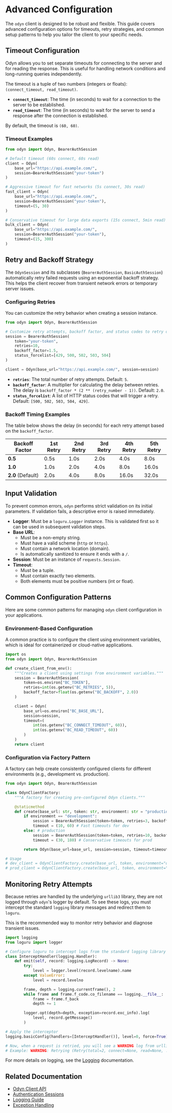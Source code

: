 # Advanced Configuration

The `odyn` client is designed to be robust and flexible. This guide covers advanced configuration options for timeouts, retry strategies, and common setup patterns to help you tailor the client to your specific needs.

## Timeout Configuration

Odyn allows you to set separate timeouts for connecting to the server and for reading the response. This is useful for handling network conditions and long-running queries independently.

The timeout is a tuple of two numbers (integers or floats): `(connect_timeout, read_timeout)`.

- **`connect_timeout`**: The time (in seconds) to wait for a connection to the server to be established.
- **`read_timeout`**: The time (in seconds) to wait for the server to send a response after the connection is established.

By default, the timeout is `(60, 60)`.

### Timeout Examples

```python
from odyn import Odyn, BearerAuthSession

# Default timeout (60s connect, 60s read)
client = Odyn(
    base_url="https://api.example.com/",
    session=BearerAuthSession("your-token")
)

# Aggressive timeout for fast networks (5s connect, 30s read)
fast_client = Odyn(
    base_url="https://api.example.com/",
    session=BearerAuthSession("your-token"),
    timeout=(5, 30)
)

# Conservative timeout for large data exports (15s connect, 5min read)
bulk_client = Odyn(
    base_url="https://api.example.com/",
    session=BearerAuthSession("your-token"),
    timeout=(15, 300)
)
```

## Retry and Backoff Strategy

The `OdynSession` and its subclasses (`BearerAuthSession`, `BasicAuthSession`) automatically retry failed requests using an exponential backoff strategy. This helps the client recover from transient network errors or temporary server issues.

### Configuring Retries

You can customize the retry behavior when creating a session instance.

```python
from odyn import Odyn, BearerAuthSession

# Customize retry attempts, backoff factor, and status codes to retry on
session = BearerAuthSession(
    token="your-token",
    retries=10,
    backoff_factor=1.5,
    status_forcelist=[429, 500, 502, 503, 504]
)

client = Odyn(base_url="https://api.example.com/", session=session)
```

- **`retries`**: The total number of retry attempts. Default: `5`.
- **`backoff_factor`**: A multiplier for calculating the delay between retries. The delay is `backoff_factor * (2 ** (retry_number - 1))`. Default: `2.0`.
- **`status_forcelist`**: A list of HTTP status codes that will trigger a retry. Default: `[500, 502, 503, 504, 429]`.

### Backoff Timing Examples

The table below shows the delay (in seconds) for each retry attempt based on the `backoff_factor`.

| Backoff Factor | 1st Retry | 2nd Retry | 3rd Retry | 4th Retry | 5th Retry |
|----------------|-----------|-----------|-----------|-----------|-----------|
| **0.5**        | 0.5s      | 1.0s      | 2.0s      | 4.0s      | 8.0s      |
| **1.0**        | 1.0s      | 2.0s      | 4.0s      | 8.0s      | 16.0s     |
| **2.0** (Default)| 2.0s      | 4.0s      | 8.0s      | 16.0s     | 32.0s     |

## Input Validation

To prevent common errors, `odyn` performs strict validation on its initial parameters. If validation fails, a descriptive error is raised immediately.

- **Logger**: Must be a `loguru.Logger` instance. This is validated first so it can be used in subsequent validation steps.
- **Base URL**:
    - Must be a non-empty string.
    - Must have a valid scheme (`http` or `https`).
    - Must contain a network location (domain).
    - Is automatically sanitized to ensure it ends with a `/`.
- **Session**: Must be an instance of `requests.Session`.
- **Timeout**:
    - Must be a tuple.
    - Must contain exactly two elements.
    - Both elements must be positive numbers (int or float).

## Common Configuration Patterns

Here are some common patterns for managing `odyn` client configuration in your applications.

### Environment-Based Configuration

A common practice is to configure the client using environment variables, which is ideal for containerized or cloud-native applications.

```python
import os
from odyn import Odyn, BearerAuthSession

def create_client_from_env():
    """Creates a client using settings from environment variables."""
    session = BearerAuthSession(
        token=os.environ["BC_TOKEN"],
        retries=int(os.getenv("BC_RETRIES", 5)),
        backoff_factor=float(os.getenv("BC_BACKOFF", 2.0))
    )

    client = Odyn(
        base_url=os.environ["BC_BASE_URL"],
        session=session,
        timeout=(
            int(os.getenv("BC_CONNECT_TIMEOUT", 60)),
            int(os.getenv("BC_READ_TIMEOUT", 60))
        )
    )
    return client
```

### Configuration via Factory Pattern

A factory can help create consistently configured clients for different environments (e.g., development vs. production).

```python
from odyn import Odyn, BearerAuthSession

class OdynClientFactory:
    """A factory for creating pre-configured Odyn clients."""

    @staticmethod
    def create(base_url: str, token: str, environment: str = "production") -> Odyn:
        if environment == "development":
            session = BearerAuthSession(token=token, retries=3, backoff_factor=1.0)
            timeout = (10, 60) # Fast timeouts for dev
        else: # production
            session = BearerAuthSession(token=token, retries=10, backoff_factor=2.0)
            timeout = (30, 180) # Conservative timeouts for prod

        return Odyn(base_url=base_url, session=session, timeout=timeout)

# Usage
# dev_client = OdynClientFactory.create(base_url, token, environment="development")
# prod_client = OdynClientFactory.create(base_url, token, environment="production")
```

## Monitoring Retry Attempts

Because retries are handled by the underlying `urllib3` library, they are not logged through `odyn`'s logger by default. To see these logs, you must intercept the standard `logging` library messages and redirect them to `loguru`.

This is the recommended way to monitor retry behavior and diagnose transient issues.

```python
import logging
from loguru import logger

# Configure loguru to intercept logs from the standard logging library
class InterceptHandler(logging.Handler):
    def emit(self, record: logging.LogRecord) -> None:
        try:
            level = logger.level(record.levelname).name
        except ValueError:
            level = record.levelno

        frame, depth = logging.currentframe(), 2
        while frame and frame.f_code.co_filename == logging.__file__:
            frame = frame.f_back
            depth += 1

        logger.opt(depth=depth, exception=record.exc_info).log(
            level, record.getMessage()
        )

# Apply the interceptor
logging.basicConfig(handlers=[InterceptHandler()], level=0, force=True)

# Now, when a request is retried, you will see a WARNING log from urllib3.
# Example: WARNING: Retrying (Retry(total=2, connect=None, read=None, ...))
```

For more details on logging, see the [Logging](logging.md) documentation.

## Related Documentation

- [Odyn Client API](../usage/odyn.md)
- [Authentication Sessions](../usage/sessions.md)
- [Logging Guide](logging.md)
- [Exception Handling](../usage/exceptions.md)
